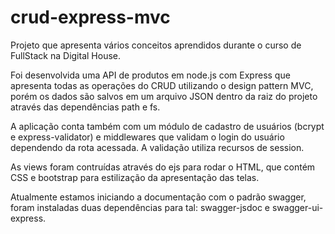 # crud-express-mvc

Projeto que apresenta vários conceitos aprendidos durante o curso de FullStack na Digital House.

Foi desenvolvida uma API de produtos em node.js com Express que apresenta todas as operações do CRUD utilizando o design pattern MVC, 
porém os dados são salvos em um arquivo JSON dentro da raiz do projeto através das dependências path e fs.

A aplicação conta também com um módulo de cadastro de usuários (bcrypt e express-validator) e middlewares que validam o login do usuário dependendo da rota acessada. 
A validação utiliza recursos de session.

As views foram contruídas através do ejs para rodar o HTML, que contém CSS e bootstrap para estilização da apresentação das telas.

Atualmente estamos iniciando a documentação com o padrão swagger, foram instaladas duas dependências para tal: swagger-jsdoc e swagger-ui-express.
